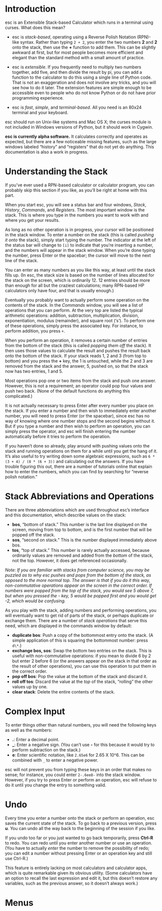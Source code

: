 Introduction
============

esc is an Extensible Stack-based Calculator which runs in a terminal using
curses. What does this mean?

* esc is *stack-based*, operating using a Reverse Polish Notation (RPN)-like
  syntax. Rather than typing `2 + 2`, you enter the two numbers **2** and **2**
  onto the stack, then use the **+** function to add them. This can be slightly
  awkward at first, but for most people becomes more efficient and elegant than
  the standard method with a small amount of practice.

* esc is *extensible*. If you frequently need to multiply two numbers together,
  add five, and then divide the result by pi, you can add a function to the
  calculator to do this using a single line of Python code. That is not an
  exaggeration and does not involve any tricks, and you will see how to do it
  later. The extension features are simple enough to be accessible even to
  people who do not know Python or do not have prior programming experience.

* esc is *fast*, *simple*, and *terminal-based*. All you need is an 80x24
  terminal and your keyboard.

esc should run on Unix-like systems and Mac OS X; the curses module is not
included in Windows versions of Python, but it should work in Cygwin.

**esc is currently alpha software.** It calculates correctly and operates as
expected, but there are a few noticeable missing features, such as the large
windows labeled “history” and “registers” that do not yet do anything. This
documentation is also a work in progress.

Understanding the Stack
=======================
If you’ve ever used a RPN-based calculator or calculator program, you can
probably skip this section if you like, as you’ll be right at home with this
part.

When you start esc, you will see a status bar and four windows, *Stack*,
*History*, *Commands*, and *Registers*. The most important window is the stack.
This is where you type in the numbers you want to work with and where you get
your results.

As long as no other operation is in progress, your cursor will be positioned in
the stack window. To enter a number on the stack (this is called *pushing it
onto* the stack), simply start typing the number. The indicator at the left of
the status bar will change to `[i]` to indicate that you’re inserting a number,
and the numbers will appear in the stack window. When you’re done typing the
number, press Enter or the spacebar; the cursor will move to the next line of
the stack.

You can enter as many numbers as you like this way, at least until the stack
fills up. (In esc, the stack size is based on the number of lines allocated for
the stack on the screen, which is ordinarily 12. 12 entries should be more than
enough for all but the craziest calculations; many RPN-based HP calculators only
have four, and that is usually enough.)

Eventually you probably want to actually perform some operation on the contents
of the stack. In the *Commands* window, you will see a list of operations that
you can perform. At the very top are listed the typical arithmetic operations:
addition, subtraction, multiplication, division, exponentiation, modulus
(remainder), and square root (‘s’). To perform one of these operations, simply
press the associated key. For instance, to perform addition, you press `+`.

When you perform an operation, it removes a certain number of entries from the
bottom of the stack (this is called *popping them off* the stack). It then uses
those values to calculate the result and pushes the result back onto the bottom
of the stack. If your stack reads 1, 2 and 3 (from top to bottom) and you press
the **+** key, the 1 is untouched, while the 2 and 3 are removed from the stack
and the answer, 5, pushed on, so that the stack now has two entries, 1 and 5.

Most operations pop one or two items from the stack and push one answer.
However, this is not a requirement; an operator could pop four values and push
two back. (None of the default functions do anything this complicated.)

It is not actually necessary to press Enter after every number you place on the
stack. If you enter a number and then wish to immediately enter another number,
you will need to press Enter (or the spacebar), since esc has no way of knowing
where one number stops and the second begins without it. But if you type a
number and then wish to perform an operation, you can simply press the operator,
and esc will finish entering the number automatically before it tries to perform
the operation.

If you haven’t done so already, play around with pushing values onto the stack
and running operations on them for a while until you get the hang of it. It’s
also useful to try writing down some algebraic expressions, such as `6 * (3 + 4)
/ (8 * (6 + 3))` and calculating out the answers. If you have trouble figuring this
out, there are a number of tutorials online that explain how to enter the
numbers, which you can find by searching for “reverse polish notation.”

Stack Abbreviations and Operations
==================================

There are three abbreviations which are used throughout esc’s interface and this
documentation, which describe values on the stack:

* **bos**, “bottom of stack.” This number is the last line displayed on the
  screen, moving from top to bottom, and is the first number that will be popped
  off the stack.
* **sos**, “second on stack.” This is the number displayed immediately above
  bos.
* **tos**, “top of stack.” This number is rarely actually accessed, because
  ordinarily values are removed and added from the *bottom* of the stack, not
  the top. However, it does get referenced occasionally.

*Note: If you are familiar with stacks from computer science, you may be puzzled
as to why esc pushes and pops from the *bottom* of the stack, as opposed to the
more normal top. The answer is that if you do it this way, non-commutative
operations appear on the screen in the correct order. If numbers were popped
from the top of the stack, you would see 5 above 7, but when you pressed the -
key, 5 would be popped first and you would get -2, which would be confusing.*

As you play with the stack, adding numbers and performing operations, you will
eventually want to get rid of parts of the stack, or perhaps duplicate or
exchange them. There are a number of *stack operations* that serve this need,
which are displayed in the commands window by default:

* **duplicate bos**: Push a copy of the bottommost entry onto the stack. (A
  simple application of this is squaring the bottommost number: press `d\*`.)
* **exchange bos, sos**: Swap the bottom two entries on the stack. This is
  useful with non-commutative operations: if you mean to divide 6 by 2 but enter
  2 before 6 (or the answers appear on the stack in that order as the result of
  other operations), you can use this operation to put them in the correct
  order.
* **pop off bos**: Pop the value at the bottom of the stack and discard it.
* **roll off tos**: Discard the value at the *top* of the stack, “rolling” the
  other values up by one.
* **clear stack**: Delete the entire contents of the stack.


Complex Input
=============

To enter things other than natural numbers, you will need the following keys as
well as the numbers:

* **.**: Enter a decimal point.
* **_**: Enter a negative sign. (You can’t use **-** for this because it would
  try to perform subtraction on the stack.)
* **e**: Enter scientific notation, like `2.65e6` for 2.65 X 10^6. This can be
  combined with `_` to enter a negative power.

esc will not prevent you from typing these keys in an order that makes no sense;
for instance, you could enter `2-.6ee8-` into the stack window. However, if you
try to press Enter or perform an operation, esc will refuse to do it until you
change the entry to something valid.

Undo
====

Every time you enter a number onto the stack or perform an operation, esc saves
the current state of the stack. To go back to a previous version, press **u**.
You can undo all the way back to the beginning of the session if you like.

If you undo too far or you just wanted to go back temporarily, press **Ctrl-R**
to redo. You can redo until you enter another number or use an operation. (You
have to actually *enter* the number to remove the possibility of redo; you can
edit a number without pressing Enter or an operation key and still use Ctrl-R.)

This feature is entirely lacking on most calculators and calculator apps, which
is quite remarkable given its obvious utility. (Some calculators have an option
to recall the last expression and edit it, but this doesn’t restore any
variables, such as the previous answer, so it doesn’t always work.)

Menus
=====
